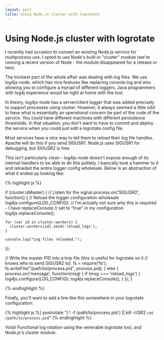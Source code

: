 ```yaml
---
layout: post
title: Using Node.js cluster with logrotate
---
```


# Using Node.js cluster with logrotate

I recently had occasion to convert an existing Node.js service for multiprocess
use.  I opted to use Node's built-in "cluster" module (we're running a recent
version of Node - the module disappeared for a release or two).

The trickiest part of the whole affair was dealing with log files.  We use
log4js-node, which has nice features like replacing console.log and also
allowing you to configure a myriad of different loggers.  Java programmers with
log4j experience would be right at home with the tool.

In theory, log4js-node has a server/client logger that was added precisely to
support processes using cluster.  However, it always seemed a little odd to
have what is essentially an operational concern be part of the code of the
service.  You could have different machines with different persistence
thresholds.  In that situation, you don't want to have to commit and deploy the
service when you could just edit a logrotate config file.

Most services have a nice way to tell them to reload their log file handles.
Apache will do this if you send SIGUSR1.  Node.js uses SIGUSR1 for debugging,
but SIGUSR2 is free.

This isn't particularly clean - log4js-node doesn't expose enough of its
internal handlers to be able to do this politely.  I basically took a hammer to
it and reloaded the entire logger config wholesale.  Below is an abstraction of
what it ended up looking like:

{% highlight js %}

if (cluster.isMaster) {
  // Listen for the signal
  process.on('SIGUSR2', function() {
    // Reload the logger configuration wholesale
    log4js.configure(LOG_CONFIG);
    // I'm actually not sure why this is required - I have replaceConsole
    // set to "true" in my configuration
    log4js.replaceConsole();

    for (var id in cluster.workers) {
      cluster.workers[id].send('reload_logs');
    }

    console.log("Log files reloaded.");
  });

  // Write the master PID into a tmp file (this is useful for logrotate so it
  // knows who to send SIGUSR2 to).
  fs = require('fs');
  fs.writeFile("/path/to/process.pid", process.pid);
}
else {
  process.on('message', function(msg) {
    if (msg === 'reload_logs') {
      log4js.configure(LOG_CONFIG);
      log4js.replaceConsole();
    }
  });
}

{% endhighlight %}

Finally, you'll want to add a line like this somewhere in your logrotate
configuration:

{% highlight js %}
postrotate "[ ! -f /path/to/process.pid ] || kill -USR2 `cat /path/to/process.pid`"
{% endhighlight %}

Voila!  Functional log rotation using the venerable logrotate tool, and
Node.js's cluster module.
